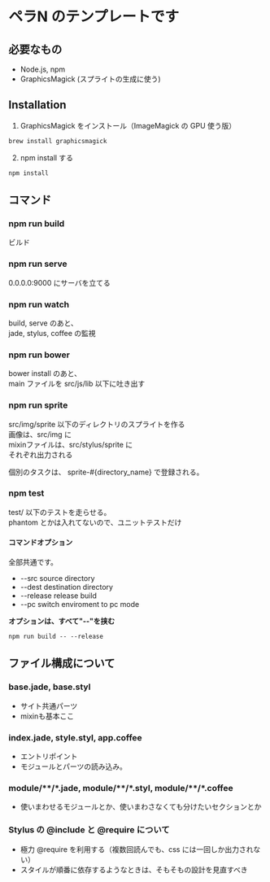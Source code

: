 # ペラN のテンプレートです

## 必要なもの
* Node.js, npm
* GraphicsMagick (スプライトの生成に使う)

## Installation

1. GraphicsMagick をインストール（ImageMagick の GPU 使う版）
  ```sh
  brew install graphicsmagick
  ```

2. npm install する
  ```
  npm install
  ```

## コマンド

### npm run build

ビルド  

### npm run serve

0.0.0.0:9000 にサーバを立てる

### npm run watch

build, serve のあと、  
jade, stylus, coffee の監視

### npm run bower

bower install のあと、  
main ファイルを src/js/lib 以下に吐き出す

### npm run sprite

src/img/sprite 以下のディレクトリのスプライトを作る    
画像は、src/img に  
mixinファイルは、src/stylus/sprite に  
それぞれ出力される
    
個別のタスクは、 sprite-#{directory_name} で登録される。

### npm test

test/ 以下のテストを走らせる。  
phantom とかは入れてないので、ユニットテストだけ

#### コマンドオプション

全部共通です。

* --src source directory
* --dest destination directory
* --release release build
* --pc switch enviroment to pc mode

**オプションは、すべて"--"を挟む**

```
npm run build -- --release
```

## ファイル構成について

### base.jade, base.styl

* サイト共通パーツ
* mixinも基本ここ

### index.jade, style.styl, app.coffee

* エントリポイント  
* モジュールとパーツの読み込み。

### module/\*\*/\*.jade, module/\*\*/\*.styl, module/\*\*/\*.coffee

* 使いまわせるモジュールとか、使いまわさなくても分けたいセクションとか

### Stylus の @include と @require について

* 極力 @require を利用する（複数回読んでも、css には一回しか出力されない）
* スタイルが順番に依存するようなときは、そもそもの設計を見直すべき
